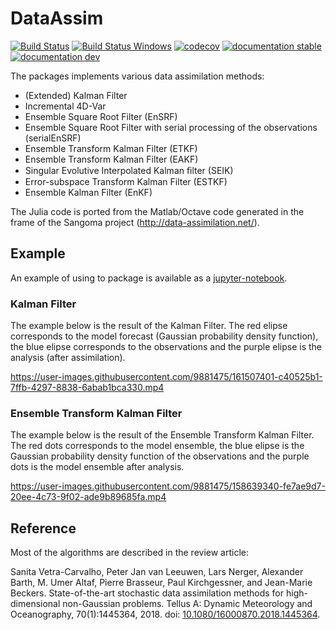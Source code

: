 # DataAssim

[![Build Status](https://github.com/Alexander-Barth/DataAssim.jl/workflows/CI/badge.svg)](https://github.com/Alexander-Barth/DataAssim.jl/actions)
[![Build Status Windows](https://ci.appveyor.com/api/projects/status/github/Alexander-Barth/DataAssim.jl?branch=master&svg=true)](https://ci.appveyor.com/project/Alexander-Barth/dataassim-jl)
[![codecov](https://codecov.io/github/Alexander-Barth/DataAssim.jl/graph/badge.svg?token=Cwbcb2tnG4)](https://codecov.io/github/Alexander-Barth/DataAssim.jl)
[![documentation stable](https://img.shields.io/badge/docs-stable-blue.svg)](https://alexander-barth.github.io/DataAssim.jl/stable/)
[![documentation dev](https://img.shields.io/badge/docs-dev-blue.svg)](https://alexander-barth.github.io/DataAssim.jl/dev/)


The packages implements various data assimilation methods:

* (Extended) Kalman Filter
* Incremental 4D-Var
* Ensemble Square Root Filter (EnSRF)
* Ensemble Square Root Filter with serial processing of the observations (serialEnSRF)
* Ensemble Transform Kalman Filter (ETKF)
* Ensemble Transform Kalman Filter (EAKF)
* Singular Evolutive Interpolated Kalman ﬁlter (SEIK)
* Error-subspace Transform Kalman Filter (ESTKF)
* Ensemble Kalman Filter (EnKF)

The Julia code is ported from the Matlab/Octave code generated in the frame of the Sangoma project (http://data-assimilation.net/).



## Example

An example of using to package is available as a [jupyter-notebook](https://nbviewer.jupyter.org/github/Alexander-Barth/DataAssim.jl/blob/master/examples/example.ipynb).



### Kalman Filter

The example below is the result of the Kalman Filter. The red elipse corresponds to the model forecast (Gaussian probability density function), the blue elipse corresponds to the observations and the purple elipse is the analysis (after assimilation).

https://user-images.githubusercontent.com/9881475/161507401-c40525b1-7ffb-4297-8838-6abab1bca330.mp4

### Ensemble Transform Kalman Filter

The example below is the result of the Ensemble Transform Kalman Filter. The red dots corresponds to the model ensemble, the blue elipse is the Gaussian probability density function of the observations and the purple dots is the model ensemble after analysis.

https://user-images.githubusercontent.com/9881475/158639340-fe7ae9d7-20ee-4c73-9f02-ade9b89685fa.mp4


## Reference

Most of the algorithms are described in the review article:

Sanita Vetra-Carvalho, Peter Jan van Leeuwen, Lars Nerger, Alexander Barth, M. Umer Altaf, Pierre Brasseur, Paul Kirchgessner, and Jean-Marie Beckers. State-of-the-art stochastic data assimilation methods for high-dimensional non-Gaussian problems. Tellus A: Dynamic Meteorology and Oceanography, 70(1):1445364, 2018. doi: [10.1080/16000870.2018.1445364](https://doi.org/10.1080/16000870.2018.1445364).
